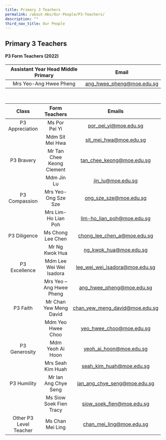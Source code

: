 ```yaml
---
title: Primary 3 Teachers
permalink: /about-mbs/Our-People/P3-Teachers/
description: ""
third_nav_title: Our People
---
```

## Primary 3 Teachers

#### P3 Form Teachers (2022)

| Assistant Year Head Middle Primary |           Email           |
|:----------------------------------:|:-------------------------:|
| Mrs Yeo-Ang Hwee Pheng             | ang_hwee_pheng@moe.edu.sg |

<br>


|          Class         |       Form Teachers       |             Emails             |
|:----------------------:|:-------------------------:|:------------------------------:|
| P3 Appreciation        | Ms Por Pei Yi             | por_pei_yi@moe.edu.sg          |
|                        | Mdm Sit Mei Hwa           | sit_mei_hwa@moe.edu.sg         |
| P3 Bravery             | Mr Tan Chee Keong Clement | tan_chee_keong@moe.edu.sg      |
|                        | Mdm Jin Lu                | jin_lu@moe.edu.sg              |
| P3 Compassion          | Mrs Yeo-Ong Sze Sze       | ong_sze_sze@moe.edu.sg         |
|                        | Mrs Lim- Ho Lian Poh      | lim-ho_lian_poh@moe.edu.sg     |
| P3 Diligence           | Ms Chong Lee Chen         | chong_lee_chen_a@moe.edu.sg    |
|                        | Mr Ng Kwok Hua            | ng_kwok_hua@moe.edu.sg         |
| P3 Excellence          | Mdm Lee Wei Wei Isadora   | lee_wei_wei_isadora@moe.edu.sg |
|                        | Mrs Yeo – Ang Hwee Pheng  | ang_hwee_pheng@moe.edu.sg      |
| P3 Faith               | Mr Chan Yew Meng David    | chan_yew_meng_david@moe.edu.sg |
|                        | Mdm Yeo Hwee Choo         | yeo_hwee_choo@moe.edu.sg       |
| P3 Generosity          | Mdm Yeoh Ai Hoon          | yeoh_ai_hoon@moe.edu.sg        |
|                        | Mrs Seah Kim Huah         | seah_kim_huah@moe.edu.sg       |
| P3 Humility            | Mr Ian Ang Chye Seng      | ian_ang_chye_seng@moe.edu.sg   |
|                        | Ms Siow Soek Fien Tracy   | siow_soek_fien@moe.edu.sg      |
| Other P3 Level Teacher | Ms Chan Mei Ling          | chan_mei_ling@moe.edu.sg       |